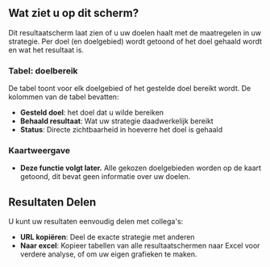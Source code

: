 ## **Wat ziet u op dit scherm?**

Dit resultaatscherm laat zien of u uw doelen haalt met de maatregelen in uw strategie. Per doel (en doelgebied) wordt getoond of het doel gehaald wordt en wat het resultaat is.

### **Tabel: doelbereik**

De tabel toont voor elk doelgebied of het gestelde doel bereikt wordt. De kolommen van de tabel bevatten:

* **Gesteld doel**: het doel dat u wilde bereiken  
* **Behaald resultaat**: Wat uw strategie daadwerkelijk bereikt  
* **Status**: Directe zichtbaarheid in hoeverre het doel is gehaald

### **Kaartweergave**

* **Deze functie volgt later.** Alle gekozen doelgebieden worden op de kaart getoond, dit bevat geen informatie over uw doelen.

## **Resultaten Delen**

U kunt uw resultaten eenvoudig delen met collega's:

* **URL kopiëren**: Deel de exacte strategie met anderen  
* **Naar excel**: Kopieer tabellen van alle resultaatschermen naar Excel voor verdere analyse, of om uw eigen grafieken te maken.
